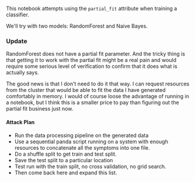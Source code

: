This notebook attempts using the `partial_fit` attribute when training a classifier.

We'll try with two models: RandomForest and Naive Bayes.

### Update

RandomForest does not have a partial fit parameter. And the tricky thing is that getting it to work with the partial fit might be a real pain and would require some serious level of verification to confirm that it does what is actually says.

The good news is that I don't need to do it that way. I can request resources from the cluster that would be able to fit the data I have generated comfortably in memory. I would of course loose the advantage of running in a notebook, but I think this is a smaller price to pay than figuring out the partial fit business just now.

#### Attack Plan
- Run the data processing pipeline on the generated data
- Use a sequential panda script running on a system with enough resources to concatenate all the symptoms into one file.
- Do a shuffle split to get train and test split.
- Save the test split to a particular location
- Test run with the train split, no cross validation, no grid search.
- Then come back here and expand this list.
